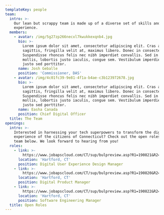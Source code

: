 ```yaml
---
templateKey: people
team:
  intro: >-
    Our lean but scrappy team is made up of a diverse set of skills and
    experience.
  members:
    - avatar: /img/5g27zp266necxl7kwukkexqnb4.jpg
      bio: >-
        Lorem ipsum dolor sit amet, consectetur adipiscing elit. Cras ac odio
        sagittis, fringilla velit at, maximus libero. Donec in consectetur odio.
        Suspendisse rhoncus felis nec nibh imperdiet convallis. Sed in augue
        mollis, lobortis justo iaculis, congue sem. Vestibulum imperdiet ac
        justo sed porttitor.
      name: Josh Geballe
      position: 'Commissioner, DAS'
    - avatar: /img/4c01fc39-9e81-4f1a-b4ae-c3b123972678.jpg
      bio: >-
        Lorem ipsum dolor sit amet, consectetur adipiscing elit. Cras ac odio
        sagittis, fringilla velit at, maximus libero. Donec in consectetur odio.
        Suspendisse rhoncus felis nec nibh imperdiet convallis. Sed in augue
        mollis, lobortis justo iaculis, congue sem. Vestibulum imperdiet ac
        justo sed porttitor.
      name: Easha Canada
      position: Chief Digital Officer
  title: The Team
openings:
  intro: >-
    Interested in harnessing your tech superpowers to transform the digital
    experience of the citizens of Connecticut? Check out the open roles on our
    team below. We look forward to hearing from you!
  roles:
    - link: >-
        https://www.jobapscloud.com/CT/sup/bulpreview.asp?R1=190821&R2=0415VR&R3=001
      location: 'Hartford, CT'
      position: Digital User Experience Design Manager
    - link: >-
        https://www.jobapscloud.com/CT/sup/bulpreview.asp?R1=190820&R2=0415VR&R3=001
      location: 'Hartford, CT'
      position: Digital Product Manager
    - link: >-
        https://www.jobapscloud.com/CT/sup/bulpreview.asp?R1=190822&R2=0415VR&R3=001
      location: 'Hartford, CT'
      position: Software Engineering Manager
  title: Open Roles
---
```


